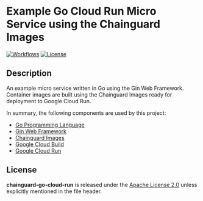 # Example Go Cloud Run Micro Service using the Chainguard Images

[![Workflows](https://github.com/wintermi/chainguard-go-cloud-run/workflows/Go/badge.svg)](https://github.com/wintermi/chainguard-go-cloud-run/actions)
[![License](https://img.shields.io/github/license/wintermi/chainguard-go-cloud-run)](https://github.com/wintermi/chainguard-go-cloud-run/blob/main/LICENSE)

## Description

An example micro service written in Go using the Gin Web Framework. Container images are built using the Chainguard Images ready for deployment to Google Cloud Run.

In summary, the following components are used by this project:

-   [Go Programming Language](https://go.dev/)
-   [Gin Web Framework](https://gin-gonic.com/)
-   [Chainguard Images](https://www.chainguard.dev/chainguard-images)
-   [Google Cloud Build](https://cloud.google.com/build)
-   [Google Cloud Run](https://cloud.google.com/run)

## License

**chainguard-go-cloud-run** is released under the [Apache License 2.0](https://github.com/wintermi/chainguard-go-cloud-run/blob/main/LICENSE) unless explicitly mentioned in the file header.
